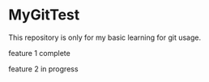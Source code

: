 # MyGitTest
This repository is only for my basic learning for git usage.

feature 1 complete

feature 2 in progress